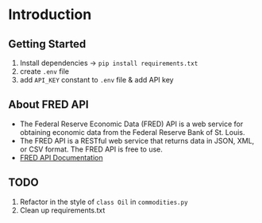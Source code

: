 # Introduction

## Getting Started

1. Install dependencies -> `pip install requirements.txt`
1. create `.env` file
1. add `API_KEY` constant to `.env` file & add API key

## About FRED API

- The Federal Reserve Economic Data (FRED) API is a web service for obtaining economic data from the Federal Reserve Bank of St. Louis.  
- The FRED API is a RESTful web service that returns data in JSON, XML, or CSV format. The FRED API is free to use.
- [FRED API Documentation](https://fred.stlouisfed.org/docs/api/fred/)

## TODO

1. Refactor in the style of `class Oil` in `commodities.py`
1. Clean up requirements.txt
